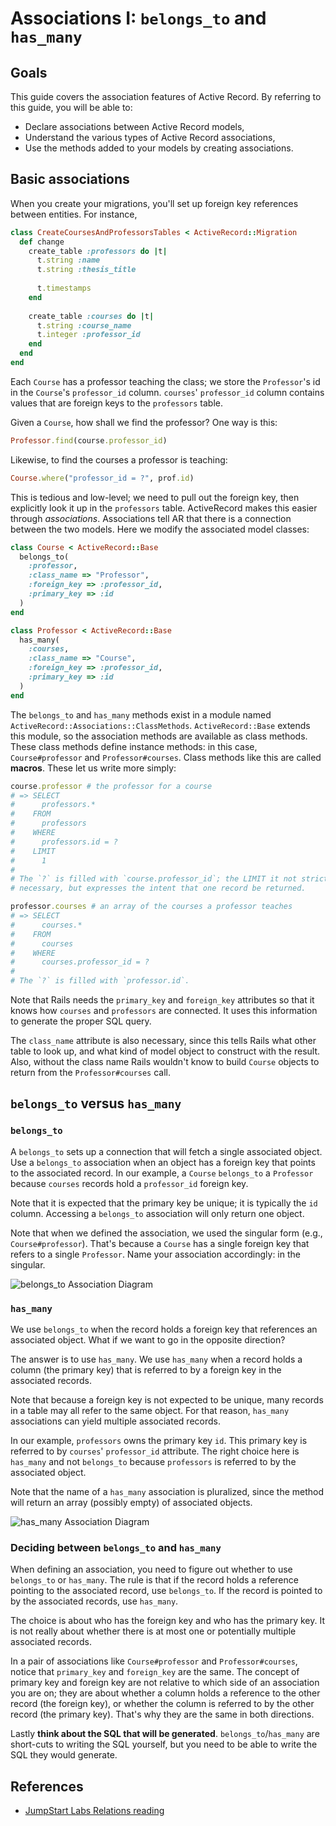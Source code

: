 # Associations I: `belongs_to` and `has_many`

## Goals

This guide covers the association features of Active Record. By
referring to this guide, you will be able to:

* Declare associations between Active Record models,
* Understand the various types of Active Record associations,
* Use the methods added to your models by creating associations.

## Basic associations

When you create your migrations, you'll set up foreign key references
between entities. For instance,

```ruby
class CreateCoursesAndProfessorsTables < ActiveRecord::Migration
  def change
    create_table :professors do |t|
      t.string :name
      t.string :thesis_title
      
      t.timestamps
    end
    
    create_table :courses do |t|
      t.string :course_name
      t.integer :professor_id
    end
  end
end
```

Each `Course` has a professor teaching the class; we store the
`Professor`'s id in the `Course`'s `professor_id` column.  `courses`'
`professor_id` column contains values that are foreign keys to the
`professors` table.

Given a `Course`, how shall we find the professor? One way is this:

```ruby
Professor.find(course.professor_id)
```

Likewise, to find the courses a professor is teaching:

```ruby
Course.where("professor_id = ?", prof.id)
```

This is tedious and low-level; we need to pull out the foreign key,
then explicitly look it up in the `professors` table. ActiveRecord
makes this easier through *associations*. Associations tell AR that
there is a connection between the two models. Here we modify the
associated model classes:

```ruby
class Course < ActiveRecord::Base
  belongs_to(
    :professor,
    :class_name => "Professor",
    :foreign_key => :professor_id,
    :primary_key => :id
  )
end

class Professor < ActiveRecord::Base
  has_many(
    :courses,
    :class_name => "Course",
    :foreign_key => :professor_id,
    :primary_key => :id
  )
end
```

The `belongs_to` and `has_many` methods exist in a module named
`ActiveRecord::Associations::ClassMethods`. `ActiveRecord::Base`
extends this module, so the association methods are available as class
methods. These class methods define instance methods: in this case,
`Course#professor` and `Professor#courses`. Class methods like this
are called **macros**. These let us write more simply:

```ruby
course.professor # the professor for a course
# => SELECT
#      professors.*
#    FROM
#      professors
#    WHERE
#      professors.id = ?
#    LIMIT
#      1
#
# The `?` is filled with `course.professor_id`; the LIMIT it not strictly
# necessary, but expresses the intent that one record be returned.

professor.courses # an array of the courses a professor teaches
# => SELECT
#      courses.*
#    FROM
#      courses
#    WHERE
#      courses.professor_id = ?
#
# The `?` is filled with `professor.id`.
```

Note that Rails needs the `primary_key` and `foreign_key` attributes
so that it knows how `courses` and `professors` are connected. It uses
this information to generate the proper SQL query.

The `class_name` attribute is also necessary, since this tells Rails
what other table to look up, and what kind of model object to
construct with the result. Also, without the class name Rails wouldn't
know to build `Course` objects to return from the `Professor#courses`
call.

## `belongs_to` versus `has_many`

### `belongs_to`

A `belongs_to` sets up a connection that will fetch a single
associated object. Use a `belongs_to` association when an object has a
foreign key that points to the associated record. In our example, a
`Course` `belongs_to` a `Professor` because `courses` records hold a
`professor_id` foreign key.

Note that it is expected that the primary key be unique; it is
typically the `id` column. Accessing a `belongs_to` association will
only return one object.

Note that when we defined the association, we used the singular form
(e.g., `Course#professor`). That's because a `Course` has a single
foreign key that refers to a single `Professor`. Name your association
accordingly: in the singular.

![belongs_to Association Diagram](http://guides.rubyonrails.org/images/belongs_to.png)

### `has_many`

We use `belongs_to` when the record holds a foreign key that
references an associated object. What if we want to go in the opposite
direction?

The answer is to use `has_many`. We use `has_many` when a record holds
a column (the primary key) that is referred to by a foreign key in the
associated records.

Note that because a foreign key is not expected to be unique, many
records in a table may all refer to the same object. For that reason,
`has_many` associations can yield multiple associated records.

In our example, `professors` owns the primary key `id`. This primary
key is referred to by `courses`' `professor_id` attribute. The right
choice here is `has_many` and not `belongs_to` because `professors` is
referred to by the associated object.

Note that the name of a `has_many` association is pluralized, since
the method will return an array (possibly empty) of associated
objects.

![has_many Association Diagram](http://guides.rubyonrails.org/images/has_many.png)

### Deciding between `belongs_to` and `has_many`

When defining an association, you need to figure out whether to use
`belongs_to` or `has_many`. The rule is that if the record holds a
reference pointing to the associated record, use `belongs_to`. If the
record is pointed to by the associated records, use `has_many`.

The choice is about who has the foreign key and who has the primary
key. It is not really about whether there is at most one or
potentially multiple associated records.

In a pair of associations like `Course#professor` and
`Professor#courses`, notice that `primary_key` and `foreign_key` are
the same. The concept of primary key and foreign key are not relative
to which side of an association you are on; they are about whether a
column holds a reference to the other record (the foreign key), or
whether the column is referred to by the other record (the primary
key). That's why they are the same in both directions.

Lastly **think about the SQL that will be
generated**. `belongs_to`/`has_many` are short-cuts to writing the SQL
yourself, but you need to be able to write the SQL they would
generate.

## References

* [JumpStart Labs Relations reading][js-relations]

[js-relations]: http://tutorials.jumpstartlab.com/topics/models/relationships.html
